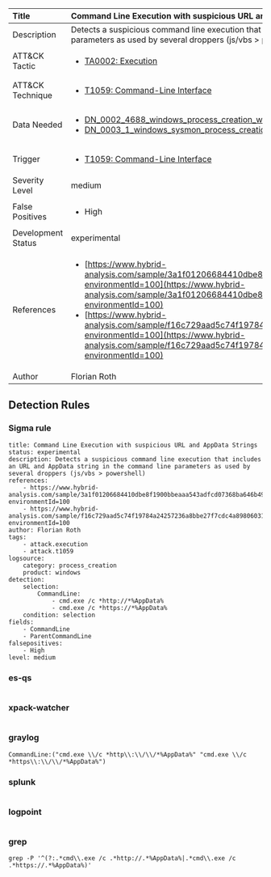 | Title                | Command Line Execution with suspicious URL and AppData Strings                                                                                                                                                 |
|:---------------------|:------------------------------------------------------------------------------------------------------------------------------------------------------------|
| Description          | Detects a suspicious command line execution that includes an URL and AppData string in the command line parameters as used by several droppers (js/vbs > powershell)                                                                                                                                           |
| ATT&amp;CK Tactic    | <ul><li>[TA0002: Execution](https://attack.mitre.org/tactics/TA0002)</li></ul>  |
| ATT&amp;CK Technique | <ul><li>[T1059: Command-Line Interface](https://attack.mitre.org/techniques/T1059)</li></ul>                             |
| Data Needed          | <ul><li>[DN_0002_4688_windows_process_creation_with_commandline](../Data_Needed/DN_0002_4688_windows_process_creation_with_commandline.md)</li><li>[DN_0003_1_windows_sysmon_process_creation](../Data_Needed/DN_0003_1_windows_sysmon_process_creation.md)</li></ul>                                                         |
| Trigger              | <ul><li>[T1059: Command-Line Interface](../Triggers/T1059.md)</li></ul>  |
| Severity Level       | medium                                                                                                                                                 |
| False Positives      | <ul><li>High</li></ul>                                                                  |
| Development Status   | experimental                                                                                                                                                |
| References           | <ul><li>[https://www.hybrid-analysis.com/sample/3a1f01206684410dbe8f1900bbeaaa543adfcd07368ba646b499fa5274b9edf6?environmentId=100](https://www.hybrid-analysis.com/sample/3a1f01206684410dbe8f1900bbeaaa543adfcd07368ba646b499fa5274b9edf6?environmentId=100)</li><li>[https://www.hybrid-analysis.com/sample/f16c729aad5c74f19784a24257236a8bbe27f7cdc4a89806031ec7f1bebbd475?environmentId=100](https://www.hybrid-analysis.com/sample/f16c729aad5c74f19784a24257236a8bbe27f7cdc4a89806031ec7f1bebbd475?environmentId=100)</li></ul>                                                          |
| Author               | Florian Roth                                                                                                                                                |


## Detection Rules

### Sigma rule

```
title: Command Line Execution with suspicious URL and AppData Strings
status: experimental
description: Detects a suspicious command line execution that includes an URL and AppData string in the command line parameters as used by several droppers (js/vbs > powershell)
references:
    - https://www.hybrid-analysis.com/sample/3a1f01206684410dbe8f1900bbeaaa543adfcd07368ba646b499fa5274b9edf6?environmentId=100
    - https://www.hybrid-analysis.com/sample/f16c729aad5c74f19784a24257236a8bbe27f7cdc4a89806031ec7f1bebbd475?environmentId=100
author: Florian Roth
tags:
    - attack.execution
    - attack.t1059
logsource:
    category: process_creation
    product: windows
detection:
    selection:
        CommandLine:
            - cmd.exe /c *http://*%AppData%
            - cmd.exe /c *https://*%AppData%
    condition: selection
fields:
    - CommandLine
    - ParentCommandLine
falsepositives:
    - High
level: medium

```





### es-qs
    
```

```


### xpack-watcher
    
```

```


### graylog
    
```
CommandLine:("cmd.exe \\/c *http\\:\\/\\/*%AppData%" "cmd.exe \\/c *https\\:\\/\\/*%AppData%")
```


### splunk
    
```

```


### logpoint
    
```

```


### grep
    
```
grep -P '^(?:.*cmd\\.exe /c .*http://.*%AppData%|.*cmd\\.exe /c .*https://.*%AppData%)'
```



